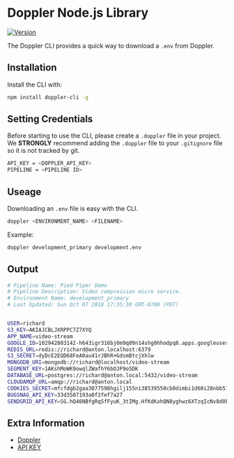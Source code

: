 # Doppler Node.js Library

[![Version](https://img.shields.io/npm/v/doppler-cli.svg)](https://www.npmjs.org/package/doppler-cli)

The Doppler CLI provides a quick way to download a `.env` from Doppler.

## Installation

Install the CLI with:
``` bash
npm install doppler-cli -g
```

## Setting Credentials

Before starting to use the CLI, please create a `.doppler` file in your project. We **STRONGLY** recommend
adding the `.doppler` file to your `.gitignore` file so it is not tracked by git. 

``` bash
API_KEY = <DOPPLER_API_KEY>
PIPELINE = <PIPELINE ID>
```


## Useage

Downloading an `.env` file is easy with the CLI.

``` bash
doppler <ENVIRONMENT_NAME> <FILENAME>
```

Example:
``` bash
doppler development_primary development.env
```


## Output

``` bash
# Pipeline Name: Pied Piper Demo
# Pipeline Description: Video compression micro service.
# Environment Name: development_primary
# Last Updated: Sun Oct 07 2018 17:35:30 GMT-0700 (PDT)


USER=richard
S3_KEY=AKIAJCBLJXRPPC7Z7XYQ
APP_NAME=video-stream
GOOGLE_ID=102942803142-h643igr316bj0m9q09n14shg0hhodpq8.apps.googleusercontent.com
REDIS_URL=redis://richard@anton.localhost:6379
S3_SECRET=dyDcE2EQD68FeA0au41rJBhR+GdsmBtcjXhlw
MONGODB_URI=mongodb://richard@localhost/video-stream
SEGMENT_KEY=1AKshMoWK9owqlZWafhY6bOJP9o5DK
DATABASE_URL=postgres://richard@anton.local:5432/video-stream
CLOUDAMQP_URL=amqp://richard@anton.local
COOKIES_SECRET=mfcfdgb2gaa3077598hgilj155ni38539550cb0dimbi1d60i28nbb579ci7if495c3bejbek8i1ab
BUGSNAG_API_KEY=33d3587193a0f2fef7a27
SENDGRID_API_KEY=SG.hQ46NBfgRqSfFyuK_3tIMg.HfKdKxhQN8yghwz6XTzqIcNv8d0kMWlmbkkFJA
```


## Extra Information

- [Doppler](https://doppler.market)
- [API KEY](https://doppler.market/workplace/api_key)

